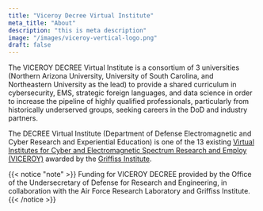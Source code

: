 ```yaml
---
title: "Viceroy Decree Virtual Institute"
meta_title: "About"
description: "this is meta description"
image: "/images/viceroy-vertical-logo.png"
draft: false
---
```


The VICEROY DECREE Virtual Institute is a consortium of 3 universities (Northern Arizona University, University of South Carolina, and Northeastern University as the lead) to provide a shared curriculum in cybersecurity, EMS, strategic foreign languages, and data science in order to increase the pipeline of highly qualified professionals, particularly from historically underserved groups, seeking careers in the DoD and industry partners.

The DECREE Virtual Institute (Department of Defense Electromagnetic and Cyber Research and Experiential Education) is one of the 13 existing [Virtual Institutes for Cyber and Electromagnetic Spectrum Research and Employ (VICEROY)](https://www.viceroyscholars.org/) awarded by the [Griffiss Institute](https://www.griffissinstitute.org/about-us/gi-news/news-story/griffiss-institute-selects-universities-as-viceroy-national-hubs-to-boost-stem-students-into-cyber-defense).

{{< notice "note" >}}
Funding for VICEROY DECREE provided by the Office of the Undersecretary of Defense for Research and Engineering, in collaboration with the Air Force Research Laboratory and Griffiss Institute.
{{< /notice >}}
